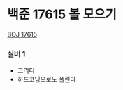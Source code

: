 # 백준 17615 볼 모으기

[BOJ 17615](https://www.acmicpc.net/problem/17615)

### 실버 1

- 그리디
- 하드코딩으로도 풀린다
